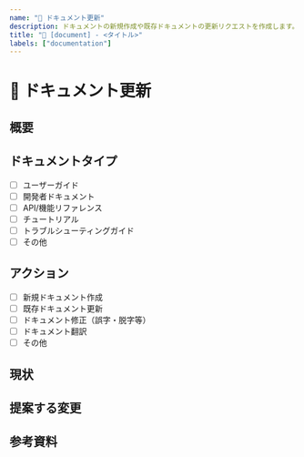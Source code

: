 ```yaml
---
name: "📝 ドキュメント更新"
description: ドキュメントの新規作成や既存ドキュメントの更新リクエストを作成します。
title: "📝 [document] - <タイトル>"
labels: ["documentation"]
---
```


# 📝 ドキュメント更新

## 概要
<!-- ドキュメントの目的や範囲について簡潔に記入してください... -->

## ドキュメントタイプ
<!-- 以下の中から選択してください -->
- [ ] ユーザーガイド
- [ ] 開発者ドキュメント
- [ ] API/機能リファレンス
- [ ] チュートリアル
- [ ] トラブルシューティングガイド
- [ ] その他

## アクション
<!-- 以下の中から選択してください -->
- [ ] 新規ドキュメント作成
- [ ] 既存ドキュメント更新
- [ ] ドキュメント修正（誤字・脱字等）
- [ ] ドキュメント翻訳
- [ ] その他

## 現状
<!-- 現在のドキュメントの問題点や不足している情報について説明してください... -->

## 提案する変更
<!-- 追加または更新すべき内容の詳細を記入してください... -->

## 参考資料
<!-- 関連するコード、外部リソース、類似ドキュメントへのリンクなど... --> 